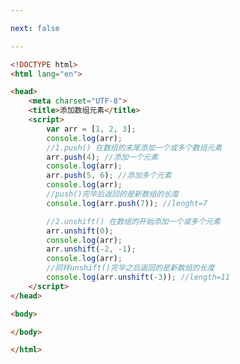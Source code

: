 ```yaml
---

next: false

---
```




<BlogInfo id="237" title="32.添加数组元素" author="白日梦想猿" pv=0 read_times=0 pre_cost_time="0分33秒" category="js学习" tag_list="['js学习']" create_time="2020.08.05 16:17:26" update_time="2020.08.05 16:23:49" />

```html
<!DOCTYPE html>
<html lang="en">

<head>
    <meta charset="UTF-8">
    <title>添加数组元素</title>
    <script>
        var arr = [1, 2, 3];
        console.log(arr);
        //1.push() 在数组的末尾添加一个或多个数组元素
        arr.push(4); //添加一个元素
        console.log(arr);
        arr.push(5, 6); //添加多个元素
        console.log(arr);
        //push()完毕后返回的是新数组的长度
        console.log(arr.push(7)); //lenght=7

        //2.unshift() 在数组的开始添加一个或多个元素
        arr.unshift(0);
        console.log(arr);
        arr.unshift(-2, -1);
        console.log(arr);
        //同样unshift()完毕之后返回的是新数组的长度
        console.log(arr.unshift(-3)); //length=11
    </script>
</head>

<body>

</body>

</html>
```



<ActionBox />
